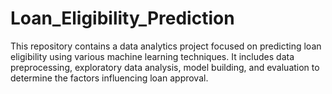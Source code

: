 # Loan_Eligibility_Prediction
This repository contains a data analytics project focused on predicting loan eligibility using various machine learning techniques. It includes data preprocessing, exploratory data analysis, model building, and evaluation to determine the factors influencing loan approval.

